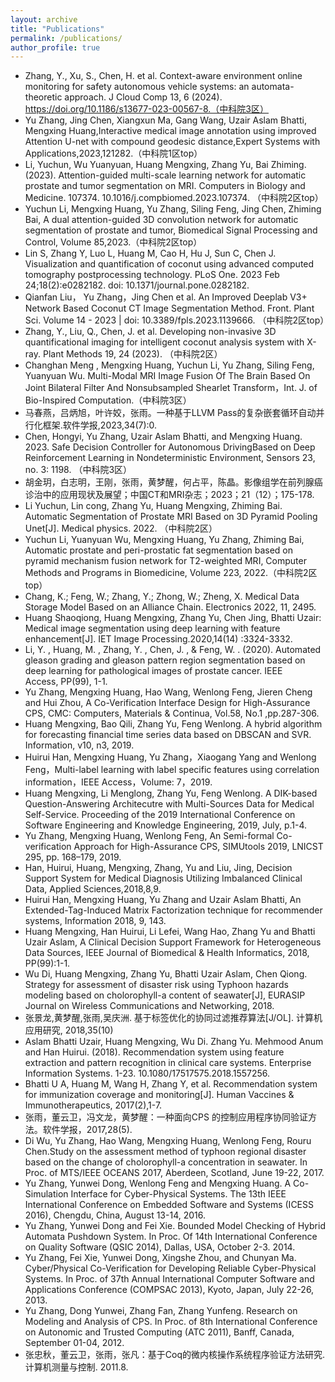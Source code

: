 ```yaml
---
layout: archive
title: "Publications"
permalink: /publications/
author_profile: true
---
```

- Zhang, Y., Xu, S., Chen, H. et al. Context-aware environment online monitoring for safety autonomous vehicle systems: an automata-theoretic approach. J Cloud Comp 13, 6 (2024). https://doi.org/10.1186/s13677-023-00567-8.（中科院3区）
- Yu Zhang, Jing Chen, Xiangxun Ma, Gang Wang, Uzair Aslam Bhatti, Mengxing Huang,Interactive medical image annotation using improved Attention U-net with compound geodesic distance,Expert Systems with Applications,2023,121282.（中科院1区top）
- Li, Yuchun, Wu Yuanyuan, Huang Mengxing, Zhang Yu, Bai Zhiming. (2023). Attention-guided multi-scale learning network for automatic prostate and tumor segmentation on MRI. Computers in Biology and Medicine. 107374. 10.1016/j.compbiomed.2023.107374. （中科院2区top）
- Yuchun Li, Mengxing Huang, Yu Zhang, Siling Feng, Jing Chen, Zhiming Bai, A dual attention-guided 3D convolution network for automatic segmentation of prostate and tumor, Biomedical Signal Processing and Control, Volume 85,2023.（中科院2区top）
- Lin S, Zhang Y, Luo L, Huang M, Cao H, Hu J, Sun C, Chen J. Visualization and quantification of coconut using advanced computed tomography postprocessing technology. PLoS One. 2023 Feb 24;18(2):e0282182. doi: 10.1371/journal.pone.0282182.
- Qianfan Liu， Yu Zhang，Jing Chen et al. An Improved Deeplab V3+ Network Based Coconut CT Image Segmentation Method. Front. Plant Sci. Volume 14 - 2023 | doi: 10.3389/fpls.2023.1139666. （中科院2区top）
- Zhang, Y., Liu, Q., Chen, J. et al. Developing non-invasive 3D quantificational imaging for intelligent coconut analysis system with X-ray. Plant Methods 19, 24 (2023). （中科院2区）
- Changhan Meng , Mengxing Huang, Yuchun Li, Yu Zhang, Siling Feng, Yuanyuan Wu. Multi-Modal MRI Image Fusion Of The Brain Based On Joint Bilateral Filter And Nonsubsampled Shearlet Transform，Int. J. of Bio-Inspired Computation.（中科院3区）
- 马春燕，吕炳旭，叶许姣，张雨。一种基于LLVM Pass的复杂嵌套循环自动并行化框架.软件学报,2023,34(7):0.
- Chen, Hongyi, Yu Zhang, Uzair Aslam Bhatti, and Mengxing Huang. 2023. Safe Decision Controller for Autonomous DrivingBased on Deep Reinforcement Learning in Nondeterministic Environment, Sensors 23, no. 3: 1198. （中科院3区）
- 胡金玥，白志明，王刚，张雨，黄梦醒，何占平，陈晶。影像组学在前列腺癌诊治中的应用现状及展望；中国CT和MRI杂志；2023；21（12）；175-178.
- Li Yuchun, Lin cong, Zhang Yu, Huang Mengxing, Zhiming Bai. Automatic Segmentation of Prostate MRI Based on 3D Pyramid Pooling Unet[J]. Medical physics. 2022. （中科院2区）
- Yuchun Li, Yuanyuan Wu, Mengxing Huang, Yu Zhang, Zhiming Bai, Automatic prostate and peri-prostatic fat segmentation based on pyramid mechanism fusion network for T2-weighted MRI, Computer Methods and Programs in Biomedicine, Volume 223, 2022.（中科院2区top）
- Chang, K.; Feng, W.; Zhang, Y.; Zhong, W.; Zheng, X. Medical Data Storage Model Based on an Alliance Chain. Electronics 2022, 11, 2495. 
- Huang Shaoqiong, Huang Mengxing, Zhang Yu, Chen Jing, Bhatti Uzair: Medical image segmentation using deep learning with feature enhancement[J]. IET Image Processing.2020,14(14) :3324-3332.
- Li, Y. , Huang, M. , Zhang, Y. , Chen, J. , & Feng, W. . (2020). Automated gleason grading and gleason pattern region segmentation based on deep learning for pathological images of prostate cancer. IEEE Access, PP(99), 1-1.
- Yu Zhang, Mengxing Huang, Hao Wang, Wenlong Feng, Jieren Cheng and Hui Zhou, A Co-Verification Interface Design for High-Assurance CPS, CMC: Computers, Materials & Continua, Vol.58, No.1 ,pp.287-306.
- Huang Mengxing, Bao Qili, Zhang Yu, Feng Wenlong. A hybrid algorithm for forecasting financial time series data based on DBSCAN and SVR. Information, v10, n3, 2019.
- Huirui Han, Mengxing Huang, Yu Zhang，Xiaogang Yang and Wenlong Feng，Multi-label learning with label specific features using correlation information，IEEE Access，Volume: 7，2019.
- Huang Mengxing, Li Menglong, Zhang Yu, Feng Wenlong. A DIK-based Question-Answering Architecutre with Multi-Sources Data for Medical Self-Service. Proceeding of the 2019 International Conference on Software Engineering and Knowledge Engineering, 2019, July, p.1-4.
- Yu Zhang, Mengxing Huang, Wenlong Feng, An Semi-formal Co-verification Approach for High-Assurance CPS, SIMUtools 2019, LNICST 295, pp. 168–179, 2019. 
- Han, Huirui, Huang, Mengxing, Zhang, Yu and Liu, Jing, Decision Support System for Medical Diagnosis Utilizing Imbalanced Clinical Data, Applied Sciences,2018,8,9. 
- Huirui Han, Mengxing Huang, Yu Zhang and Uzair Aslam Bhatti, An Extended-Tag-Induced Matrix Factorization technique for recommender systems, Information 2018, 9, 143.
- Huang Mengxing, Han Huirui, Li Lefei, Wang Hao, Zhang Yu and Bhatti Uzair Aslam, A Clinical Decision Support Framework for Heterogeneous Data Sources, IEEE Journal of Biomedical & Health Informatics, 2018, PP(99):1-1. 
- Wu Di, Huang Mengxing, Zhang Yu, Bhatti Uzair Aslam, Chen Qiong. Strategy for assessment of disaster risk using Typhoon hazards modeling based on cholorophyll-a content of seawater[J], EURASIP Journal on Wireless Communications and Networking, 2018.
- 张景龙,黄梦醒,张雨,吴庆洲. 基于标签优化的协同过滤推荐算法[J/OL]. 计算机应用研究, 2018,35(10)
- Aslam Bhatti Uzair, Huang Mengxing, Wu Di. Zhang Yu. Mehmood Anum and Han Huirui. (2018). Recommendation system using feature extraction and pattern recognition in clinical care systems. Enterprise Information Systems. 1-23. 10.1080/17517575.2018.1557256.
- Bhatti U A, Huang M, Wang H, Zhang Y, et al. Recommendation system for immunization coverage and monitoring[J]. Human Vaccines & Immunotherapeutics, 2017(2),1-7.
- 张雨，董云卫，冯文龙，黄梦醒：一种面向CPS 的控制应用程序协同验证方法。软件学报，2017,28(5).
- Di Wu, Yu Zhang, Hao Wang, Mengxing Huang, Wenlong Feng, Rouru Chen.Study on the assessment method of typhoon regional disaster based on the change of cholorophyll-a concentration in seawater. In Proc. of MTS/IEEE OCEANS 2017, Aberdeen, Scotland, June 19-22, 2017.
- Yu Zhang, Yunwei Dong, Wenlong Feng and Mengxing Huang. A Co-Simulation Interface for Cyber-Physical Systems. The 13th IEEE International Conference on Embedded Software and Systems (ICESS 2016), Chengdu, China, August 13-14, 2016.
- Yu Zhang, Yunwei Dong and Fei Xie. Bounded Model Checking of Hybrid Automata Pushdown System. In Proc. Of 14th International Conference on Quality Software (QSIC 2014), Dallas, USA, October 2-3. 2014.
- Yu Zhang, Fei Xie, Yunwei Dong, Xingshe Zhou, and Chunyan Ma. Cyber/Physical Co-Verification for Developing Reliable Cyber-Physical Systems. In Proc. of 37th Annual International Computer Software and Applications Conference (COMPSAC 2013), Kyoto, Japan, July 22-26, 2013.
- Yu Zhang, Dong Yunwei, Zhang Fan, Zhang Yunfeng. Research on Modeling and Analysis of CPS. In Proc. of 8th International Conference on Autonomic and Trusted Computing (ATC 2011), Banff, Canada, September 01-04, 2012.
- 张忠秋，董云卫，张雨，张凡：基于Coq的微内核操作系统程序验证方法研究.计算机测量与控制. 2011.8.
